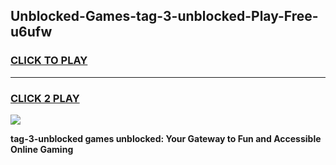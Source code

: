 
## Unblocked-Games-tag-3-unblocked-Play-Free-u6ufw
<h3>
<a href="https://premium76.site?title=tag-3-unblocked&ref=19M">CLICK TO PLAY</a></h3>
<hr>

<h3>
<a href="https://premium76.site?title=tag-3-unblocked&ref=19M">CLICK 2 PLAY</a>
  
</h3>

<a href="https://premium76.site?title=tag-3-unblocked&ref=19M"><img src="https://clearcache.store/games.png"></a>


**tag-3-unblocked games unblocked: Your Gateway to Fun and Accessible Online Gaming**
